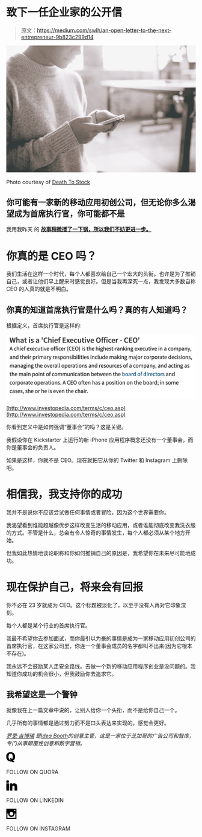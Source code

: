 # 致下一任企业家的公开信

> 原文：<https://medium.com/swlh/an-open-letter-to-the-next-entrepreneur-9b823c299d14>

![](img/ad5c286dc860e82887496456e0994704.png)

Photo courtesy of [Death To Stock](https://medium.com/u/d0db01bdbd7d?source=post_page-----9b823c299d14--------------------------------)

## 你可能有一家新的移动应用初创公司，但无论你多么渴望成为首席执行官，你可能都不是

我用我昨天 的 [**故事稍微搅了一下锅，所以我们不妨更进一步。**](/@rongibori/stop-pushing-your-job-title-and-go-do-something-b59bd987b2f)

# 你真的是 CEO 吗？

我们生活在这样一个时代，每个人都喜欢给自己一个宏大的头衔。也许是为了推销自己，或者让他们早上醒来时感觉良好。但是当我再深究一点，我发现大多数自称 CEO 的人真的就是不明白。

## **你真的知道首席执行官是什么吗？真的有人知道吗？**

根据定义，首席执行官是这样的:

![](img/fe5680a4b56be723b3bd255003c3ec23.png)

[http://www.investopedia.com/terms/c/ceo.asp](http://www.investopedia.com/terms/c/ceo.asp)

你看到定义中是如何强调“董事会”的吗？这是关键。

我假设你在 Kickstarter 上运行的新 iPhone 应用程序概念还没有一个董事会，而你是董事会的负责人。

如果是这样，你就不是 CEO。现在就把它从你的 Twitter 和 Instagram 上删除吧。

# 相信我，我支持你的成功

我并不是说你不应该尝试做任何事情或者冒险，因为这个世界需要你。

我渴望看到谁能超越像优步这样改变生活的移动应用，或者谁能彻底改变我洗衣服的方式。不管是什么，总会有令人惊奇的事情发生，每个人都必须从某个地方开始。

但我如此热情地谈论职称和你如何推销自己的原因是，我希望你在未来尽可能地成功。

# 现在保护自己，将来会有回报

你不必在 23 岁就成为 CEO。这个标题被淡化了，以至于没有人再对它印象深刻。

每个人都是某个行业的首席执行官。

我最不希望你去参加面试，而你最引以为豪的事情是成为一家移动应用初创公司的首席执行官，在这家公司里，你连一个董事会成员的名字都叫不出来(因为它根本不存在)。

我永远不会鼓励某人走安全路线。去做一个新的移动应用程序创业是没问题的。我知道你成功的机会很小，但我鼓励你去追求它。

## **我希望这是一个警钟**

就像我在上一篇文章中说的，让别人给你一个头衔，而不是给你自己一个。

几乎所有的事情都是通过努力而不是口头表达来实现的，感觉会更好。

[*罗恩·吉博瑞*](https://www.linkedin.com/in/rongibori) *是*[*Idea Booth*](http://www.idea-booth.com/)*的创意主管，这是一家位于芝加哥的广告公司和智库，专门从事颠覆性创意和数字营销。*

[![](img/f335882e18c7447d5a26154744f33eb4.png)](https://www.quora.com/profile/Ron-Gibori-1)

FOLLOW ON QUORA

[![](img/8e6a6ec45e99cf0e919e40f3ec35ef51.png)](https://www.linkedin.com/in/rongibori)

FOLLOW ON LINKEDIN

[![](img/3447576015c695808b03db36d7cef092.png)](https://www.instagram.com/rgibori/)

FOLLOW ON INSTAGRAM